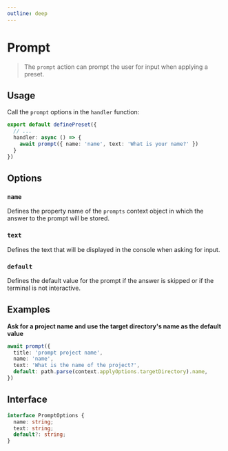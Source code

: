 ```yaml
---
outline: deep
---
```


# Prompt

> The `prompt` action can prompt the user for input when applying a preset.

## Usage

Call the `prompt` options in the `handler` function:

```ts
export default definePreset({
  // ...
  handler: async () => {
    await prompt({ name: 'name', text: 'What is your name?' })
  }
})
```

## Options

### `name`

Defines the property name of the `prompts` context object in which the answer to the prompt will be stored.

### `text`

Defines the text that will be displayed in the console when asking for input.

### `default`

Defines the default value for the prompt if the answer is skipped or if the terminal is not interactive.

## Examples

**Ask for a project name and use the target directory's name as the default value**

```ts
await prompt({
  title: 'prompt project name',
  name: 'name',
  text: 'What is the name of the project?',
  default: path.parse(context.applyOptions.targetDirectory).name,
})
```

## Interface

```ts
interface PromptOptions {
  name: string;
  text: string;
  default?: string;
}
```
